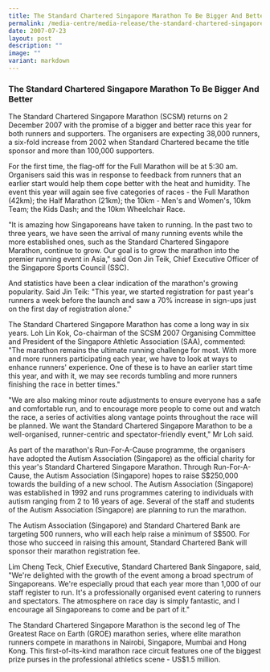 ```yaml
---
title: The Standard Chartered Singapore Marathon To Be Bigger And Better
permalink: /media-centre/media-release/the-standard-chartered-singapore-marathon-to-be-bigger-and-better/
date: 2007-07-23
layout: post
description: ""
image: ""
variant: markdown
---
```

### **The Standard Chartered Singapore Marathon To Be Bigger And Better**

The Standard Chartered Singapore Marathon (SCSM) returns on 2 December 2007 with the promise of a bigger and better race this year for both runners and supporters. The organisers are expecting 38,000 runners, a six-fold increase from 2002 when Standard Chartered became the title sponsor and more than 100,000 supporters.

For the first time, the flag-off for the Full Marathon will be at 5:30 am. Organisers said this was in response to feedback from runners that an earlier start would help them cope better with the heat and humidity. The event this year will again see five categories of races - the Full Marathon (42km); the Half Marathon (21km); the 10km - Men's and Women's, 10km Team; the Kids Dash; and the 10km Wheelchair Race.

"It is amazing how Singaporeans have taken to running. In the past two to three years, we have seen the arrival of many running events while the more established ones, such as the Standard Chartered Singapore Marathon, continue to grow. Our goal is to grow the marathon into the premier running event in Asia," said Oon Jin Teik, Chief Executive Officer of the Singapore Sports Council (SSC).

And statistics have been a clear indication of the marathon's growing popularity. Said Jin Teik: "This year, we started registration for past year's runners a week before the launch and saw a 70% increase in sign-ups just on the first day of registration alone."

The Standard Chartered Singapore Marathon has come a long way in six years. Loh Lin Kok, Co-chairman of the SCSM 2007 Organising Committee and President of the Singapore Athletic Association (SAA), commented: "The marathon remains the ultimate running challenge for most. With more and more runners participating each year, we have to look at ways to enhance runners' experience. One of these is to have an earlier start time this year, and with it, we may see records tumbling and more runners finishing the race in better times."

"We are also making minor route adjustments to ensure everyone has a safe and comfortable run, and to encourage more people to come out and watch the race, a series of activities along vantage points throughout the race will be planned. We want the Standard Chartered Singapore Marathon to be a well-organised, runner-centric and spectator-friendly event," Mr Loh said.

As part of the marathon's Run-For-A-Cause programme, the organisers have adopted the Autism Association (Singapore) as the official charity for this year's Standard Chartered Singapore Marathon. Through Run-For-A-Cause, the Autism Association (Singapore) hopes to raise S$250,000 towards the building of a new school. The Autism Association (Singapore) was established in 1992 and runs programmes catering to individuals with autism ranging from 2 to 16 years of age. Several of the staff and students of the Autism Association (Singapore) are planning to run the marathon.

The Autism Association (Singapore) and Standard Chartered Bank are targeting 500 runners, who will each help raise a minimum of S$500. For those who succeed in raising this amount, Standard Chartered Bank will sponsor their marathon registration fee.

Lim Cheng Teck, Chief Executive, Standard Chartered Bank Singapore, said, "We're delighted with the growth of the event among a broad spectrum of Singaporeans. We're especially proud that each year more than 1,000 of our staff register to run. It's a professionally organised event catering to runners and spectators. The atmosphere on race day is simply fantastic, and I encourage all Singaporeans to come and be part of it."

The Standard Chartered Singapore Marathon is the second leg of The Greatest Race on Earth (GROE) marathon series, where elite marathon runners compete in marathons in Nairobi, Singapore, Mumbai and Hong Kong. This first-of-its-kind marathon race circuit features one of the biggest prize purses in the professional athletics scene - US$1.5 million.


